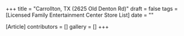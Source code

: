 +++
title = "Carrollton, TX (2625 Old Denton Rd)"
draft = false
tags = [Licensed Family Entertainment Center Store List]
date = ""

[Article]
contributors = []
gallery = []
+++